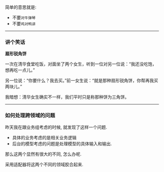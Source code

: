 简单的意思就是:

- 不要`对牛弹琴`
- 不要`鸡对鸭讲`


---

### 讲个笑话

**扇形锐角饼**

一次在清华食堂吃饭，对面坐了两个女生，听到一位对另一位说：“我还没吃饱，想再吃一点儿。”

另一位说：“你要什么？我去买。”前一女生说：“就是那种扇形锐角饼，你帮再我买两块儿。”

我暗想：清华女生确实不一样，我们平时只是称那种饼为三角饼。


---

### 如何处理跨领域的问题

昨天我在跟业务组考虑的时候, 就发现了这样一个问题.

- 具体的业务考虑的是相关业务逻辑
- 后台的模型考虑的问题是处理模型的具体输入和输出. 

那么这两个显然有很大的不同, 怎么办呢.

采用适配器将这两个不同的领域胶合起来.

